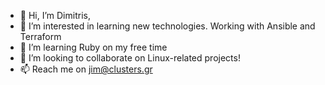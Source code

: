 - 👋 Hi, I’m Dimitris, 
- 👀 I’m interested in learning new technologies. Working with Ansible and Terraform
- 🌱 I’m learning Ruby on my free time
- 💞️ I’m looking to collaborate on Linux-related projects!
- 📫 Reach me on jim@clusters.gr

<!---
JimakosOSX/JimakosOSX is a ✨ special ✨ repository because its `README.md` (this file) appears on your GitHub profile.
You can click the Preview link to take a look at your changes.
--->
